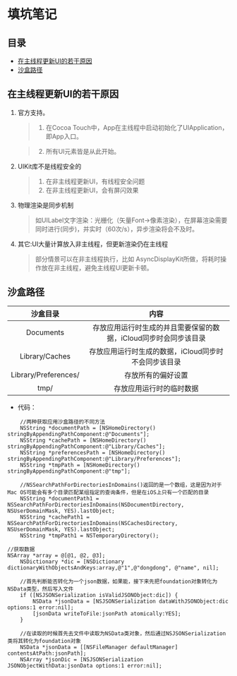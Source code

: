 
# 填坑笔记

## 目录

* [在主线程更新UI的若干原因](#在主线程更新UI的若干原因)
* [沙盒路径](#沙盒路径)

## <span id = "在主线程更新UI的若干原因"> 在主线程更新UI的若干原因 </span>

1. 官方支持。

	> 1. 在Cocoa Touch中，App在主线程中启动初始化了UIApplication，即App入口。

	> 2. 所有UI元素皆是从此开始。
	
2. UIKit库不是线程安全的

	> 1. 在非主线程更新UI，有线程安全问题
	> 2. 在非主线程更新UI，会有屏闪效果
	
3. 物理渲染是同步机制

	> 如UILabel文字渲染：光栅化（矢量Font->像素渲染），在屏幕渲染需要同时进行(同步)，并实时（60次/s），异步渲染将会不及时。
	
	
4. 其它:UI大量计算放入非主线程，但更新渲染仍在主线程

	> 部分情景可以在非主线程执行，比如 AsyncDisplayKit所做，将耗时操作放在非主线程，避免主线程UI更新卡顿。
	
	
	
## <span id = "沙盒路径"> 沙盒路径 </span>

|沙盒目录|内容|
|:--:|:--:|
|Documents|存放应用运行时生成的并且需要保留的数据，iCloud同步时会同步该目录|
|Library/Caches|存放应用运行时生成的数据，iCloud同步时不会同步该目录|
|Library/Preferences/|存放所有的偏好设置|
|tmp/|存放应用运行时的临时数据|


* 代码：

```
    //两种获取应用沙盒路径的不同方法
    NSString *documentPath = [NSHomeDirectory() stringByAppendingPathComponent:@"Documents"];
    NSString *cachePath = [NSHomeDirectory() stringByAppendingPathComponent:@"Library/Caches"];
    NSString *preferencesPath = [NSHomeDirectory() stringByAppendingPathComponent:@"Library/Preferences"];
    NSString *tmpPath = [NSHomeDirectory() stringByAppendingPathComponent:@"tmp"];
    
    //NSSearchPathForDirectoriesInDomains()返回的是一个数组，这是因为对于Mac OS可能会有多个目录匹配某组指定的查询条件，但是在iOS上只有一个匹配的目录
    NSString *documentPath1 = NSSearchPathForDirectoriesInDomains(NSDocumentDirectory, NSUserDomainMask, YES).lastObject;
    NSString *cachePath1 = NSSearchPathForDirectoriesInDomains(NSCachesDirectory, NSUserDomainMask, YES).lastObject;
    NSString *tmpPath1 = NSTemporaryDirectory();
```

```
//获取数据
NSArray *array = @[@1, @2, @3];
    NSDictionary *dic = [NSDictionary dictionaryWithObjectsAndKeys:array,@"1",@"dongdong", @"name", nil];
    
    //首先判断能否转化为一个json数据，如果能，接下来先把foundation对象转化为NSData类型，然后写入文件
    if ([NSJSONSerialization isValidJSONObject:dic]) {
        NSData *jsonData = [NSJSONSerialization dataWithJSONObject:dic options:1 error:nil];
        [jsonData writeToFile:jsonPath atomically:YES];
    }
      
    //在读取的时候首先去文件中读取为NSData类对象，然后通过NSJSONSerialization类将其转化为foundation对象
    NSData *jsonData = [[NSFileManager defaultManager] contentsAtPath:jsonPath];
    NSArray *jsonDic = [NSJSONSerialization JSONObjectWithData:jsonData options:1 error:nil];
```